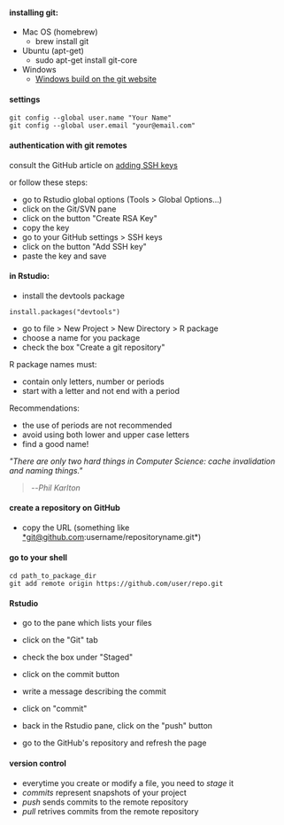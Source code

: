 #### installing git:

-   Mac OS (homebrew)
    -   brew install git
-   Ubuntu (apt-get)
    -   sudo apt-get install git-core
-   Windows
    -   [Windows build on the git website](https://git-scm.com)

#### settings

    git config --global user.name "Your Name"
    git config --global user.email "your@email.com"    

#### authentication with git remotes

consult the GitHub article on [adding SSH
keys](https://help.github.com/articles/generating-ssh-keys/#platform-all)

or follow these steps:

-   go to Rstudio global options (Tools \> Global Options...)
-   click on the Git/SVN pane
-   click on the button "Create RSA Key"
-   copy the key
-   go to your GitHub settings \> SSH keys
-   click on the button "Add SSH key"
-   paste the key and save

#### in Rstudio:

-   install the devtools package

<!-- -->

    install.packages("devtools")

-   go to file \> New Project \> New Directory \> R package
-   choose a name for you package
-   check the box "Create a git repository"

R package names must:

-   contain only letters, number or periods
-   start with a letter and not end with a period

Recommendations:

-   the use of periods are not recommended
-   avoid using both lower and upper case letters
-   find a good name!

*"There are only two hard things in Computer Science: cache invalidation
and naming things."*

> --<cite>Phil Karlton</cite>

#### create a repository on GitHub

-   copy the URL (something like
    <*git@github.com>:username/repositoryname.git\*)

#### go to your shell

    cd path_to_package_dir
    git add remote origin https://github.com/user/repo.git

#### Rstudio

-   go to the pane which lists your files
-   click on the "Git" tab
-   check the box under "Staged"
-   click on the commit button
-   write a message describing the commit
-   click on "commit"
-   back in the Rstudio pane, click on the "push" button

-   go to the GitHub's repository and refresh the page

#### version control

-   everytime you create or modify a file, you need to *stage* it
-   *commits* represent snapshots of your project
-   *push* sends commits to the remote repository
-   *pull* retrives commits from the remote repository
